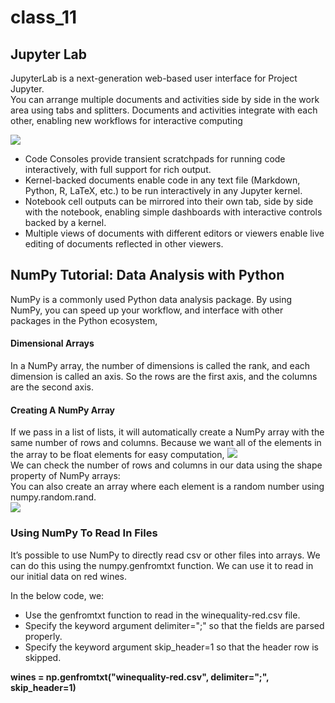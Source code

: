 # class_11
## Jupyter Lab
JupyterLab is a next-generation web-based user interface for Project Jupyter.
<br>
You can arrange multiple documents and activities side by side in the work area using tabs and splitters. Documents and activities integrate with each other, enabling new workflows for interactive computing

<img src='https://miro.medium.com/max/955/1*mXGu0MeYgnUkyR9ybVlQpg.png'/>

* Code Consoles provide transient scratchpads for running code interactively, with full support for rich output. 
* Kernel-backed documents enable code in any text file (Markdown, Python, R, LaTeX, etc.) to be run interactively in any Jupyter kernel.
* Notebook cell outputs can be mirrored into their own tab, side by side with the notebook, enabling simple dashboards with interactive controls backed by a kernel.
* Multiple views of documents with different editors or viewers enable live editing of documents reflected in other viewers. 

## NumPy Tutorial: Data Analysis with Python

NumPy is a commonly used Python data analysis package. By using NumPy, you can speed up your workflow, and interface with other packages in the Python ecosystem, 

#### Dimensional Arrays
In a NumPy array, the number of dimensions is called the rank, and each dimension is called an axis. So the rows are the first axis, and the columns are the second axis.

#### Creating A NumPy Array
If we pass in a list of lists, it will automatically create a NumPy array with the same number of rows and columns. Because we want all of the elements in the array to be float elements for easy computation,
<img src='https://miro.medium.com/max/1250/1*frSKgQ_VFID9EDHbjbgc2A.png'/>
<br>
We can check the number of rows and columns in our data using the shape property of NumPy arrays:
<br>
You can also create an array where each element is a random number using numpy.random.rand. 
<br>
<img src='https://www.arabicprogrammer.com/images/317/94f5b83a223fb5f04428f66eee3041bd.png'/>


### Using NumPy To Read In Files
It’s possible to use NumPy to directly read csv or other files into arrays. We can do this using the numpy.genfromtxt function. We can use it to read in our initial data on red wines.

In the below code, we:

* Use the genfromtxt function to read in the winequality-red.csv file.
* Specify the keyword argument delimiter=";" so that the fields are parsed properly.
* Specify the keyword argument skip_header=1 so that the header row is skipped.

**wines = np.genfromtxt("winequality-red.csv", delimiter=";", skip_header=1)**
